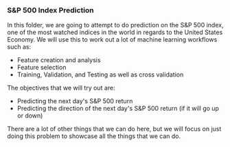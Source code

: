 ### S&P 500 Index Prediction

In this folder, we are going to attempt to do prediction on the S&P 500 index, one of the most watched indices in the world in regards to the United States Economy. 
We will use this to work out a lot of machine learning workflows such as: 
* Feature creation and analysis 
* Feature selection
* Training, Validation, and Testing as well as cross validation 

The objectives that we will try out are: 
* Predicting the next day's S&P 500 return 
* Predicting the direction of the next day's S&P 500 return (if it will go up or down)

There are a lot of other things that we can do here, but we will focus on just doing this problem to showcase all the things that we can do. 
